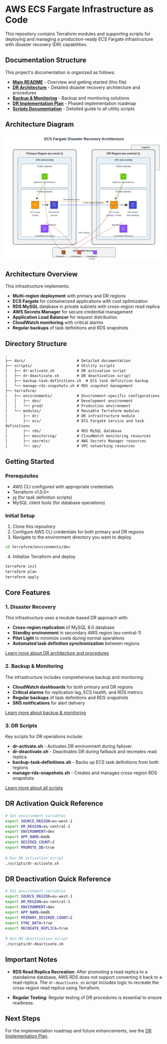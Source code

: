 # AWS ECS Fargate Infrastructure as Code

This repository contains Terraform modules and supporting scripts for deploying and managing a production-ready ECS Fargate infrastructure with disaster recovery (DR) capabilities.

## Documentation Structure

This project's documentation is organized as follows:

- **[Main README](README.md)** - Overview and getting started (this file)
- **[DR Architecture](docs/dr.md)** - Detailed disaster recovery architecture and procedures
- **[Backup & Monitoring](docs/backup-monitoring.md)** - Backup and monitoring solutions
- **[DR Implementation Plan](docs/dr-implementation-plan.md)** - Phased implementation roadmap
- **[Scripts Documentation](docs/scripts.md)** - Detailed guide to all utility scripts

## Architecture Diagram

![ECS Fargate DR Architecture](diagrams/ecs-fargate-dr-architecture.svg)

## Architecture Overview

This infrastructure implements:

- **Multi-region deployment** with primary and DR regions
- **ECS Fargate** for containerized applications with cost optimization
- **RDS MySQL** database in private subnets with cross-region read replica
- **AWS Secrets Manager** for secure credential management
- **Application Load Balancer** for request distribution
- **CloudWatch monitoring** with critical alarms
- **Regular backups** of task definitions and RDS snapshots

## Directory Structure

```
.
├── docs/                       # Detailed documentation
├── scripts/                    # Utility scripts
│   ├── dr-activate.sh          # DR activation script
│   ├── dr-deactivate.sh        # DR deactivation script
│   ├── backup-task-definitions.sh  # ECS task definition backup
│   └── manage-rds-snapshots.sh # RDS snapshot management
├── terraform/
│   ├── environments/           # Environment-specific configurations
│   │   ├── dev/                # Development environment
│   │   └── prod/               # Production environment
│   └── modules/                # Reusable Terraform modules
│       ├── dr/                 # DR infrastructure module
│       ├── ecs/                # ECS Fargate service and task definitions
│       ├── rds/                # RDS MySQL database
│       ├── monitoring/         # CloudWatch monitoring resources
│       ├── secrets/            # AWS Secrets Manager resources
│       └── vpc/                # VPC networking resources
```

## Getting Started

### Prerequisites

- AWS CLI configured with appropriate credentials
- Terraform v1.0.0+
- jq (for task definition scripts)
- MySQL client tools (for database operations)

### Initial Setup

1. Clone this repository
2. Configure AWS CLI credentials for both primary and DR regions
3. Navigate to the environment directory you want to deploy

```bash
cd terraform/environments/dev
```

4. Initialize Terraform and deploy

```bash
terraform init
terraform plan
terraform apply
```

## Core Features

### 1. Disaster Recovery

This infrastructure uses a module-based DR approach with:

- **Cross-region replication** of MySQL 8.0 database
- **Standby environment** in secondary AWS region (eu-central-1)
- **Pilot Light** to minimize costs during normal operations
- **Automated task definition synchronization** between regions

[Learn more about DR architecture and procedures](docs/dr.md)

### 2. Backup & Monitoring

The infrastructure includes comprehensive backup and monitoring:

- **CloudWatch dashboards** for both primary and DR regions
- **Critical alarms** for replication lag, ECS health, and RDS metrics
- **Regular backups** of task definitions and RDS snapshots
- **SNS notifications** for alert delivery

[Learn more about backup & monitoring](docs/backup-monitoring.md)

### 3. DR Scripts

Key scripts for DR operations include:

- **dr-activate.sh** - Activates DR environment during failover
- **dr-deactivate.sh** - Deactivates DR during failback and recreates read replica
- **backup-task-definitions.sh** - Backs up ECS task definitions from both regions
- **manage-rds-snapshots.sh** - Creates and manages cross-region RDS snapshots

[Learn more about all scripts](docs/scripts.md)

## DR Activation Quick Reference

```bash
# Set environment variables
export SOURCE_REGION=eu-west-1
export DR_REGION=eu-central-1
export ENVIRONMENT=dev
export APP_NAME=bmdb
export DESIRED_COUNT=2
export PROMOTE_DB=true

# Run DR activation script
./scripts/dr-activate.sh
```

## DR Deactivation Quick Reference

```bash
# Set environment variables
export SOURCE_REGION=eu-west-1
export DR_REGION=eu-central-1
export ENVIRONMENT=dev
export APP_NAME=bmdb
export PRIMARY_DESIRED_COUNT=2
export SYNC_DATA=true
export RECREATE_REPLICA=true

# Run DR deactivation script
./scripts/dr-deactivate.sh
```

## Important Notes

- **RDS Read Replica Recreation**: After promoting a read replica to a standalone database, AWS RDS does not support converting it back to a read replica. The `dr-deactivate.sh` script includes logic to recreate the cross-region read replica using Terraform.

- **Regular Testing**: Regular testing of DR procedures is essential to ensure readiness.

## Next Steps

For the implementation roadmap and future enhancements, see the [DR Implementation Plan](docs/dr-implementation-plan.md).
